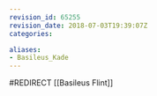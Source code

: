```yaml
---
revision_id: 65255
revision_date: 2018-07-03T19:39:07Z
categories:

aliases:
- Basileus_Kade
---
```


#REDIRECT [[Basileus Flint]]